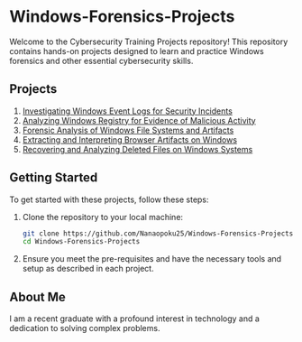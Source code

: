 # Windows-Forensics-Projects

Welcome to the Cybersecurity Training Projects repository! This repository contains hands-on projects designed to learn and practice Windows forensics and other essential cybersecurity skills.

## Projects

1. [Investigating Windows Event Logs for Security Incidents](https://github.com/Nanaopoku25/Windows-Forensics-Projects/blob/main/Investigating%20Windows%20Event%20Logs%20for%20Security%20Incidents)
2. [Analyzing Windows Registry for Evidence of Malicious Activity](https://github.com/Nanaopoku25/Windows-Forensics-Projects/blob/main/Analyzing%20Windows%20Registry%20for%20Evidence%20of%20Malicious%20Activity)
3. [Forensic Analysis of Windows File Systems and Artifacts](https://github.com/Nanaopoku25/Windows-Forensics-Projects/blob/main/Forensic%20Analysis%20of%20Windows%20File%20Systems%20and%20Artifacts)
4. [Extracting and Interpreting Browser Artifacts on Windows]()
5. [Recovering and Analyzing Deleted Files on Windows Systems]()

## Getting Started

To get started with these projects, follow these steps:

1. Clone the repository to your local machine:
    ```bash
    git clone https://github.com/Nanaopoku25/Windows-Forensics-Projects/tree/main
    cd Windows-Forensics-Projects
    ```

2. Ensure you meet the pre-requisites and have the necessary tools and setup as described in each project.

## About Me
I am a recent graduate with a profound interest in technology and a dedication to solving complex problems.


